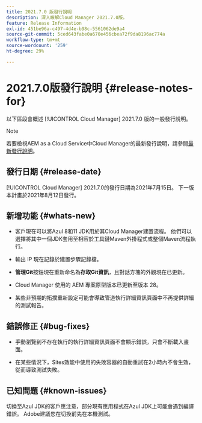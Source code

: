 ```yaml
---
title: 2021.7.0 版發行說明
description: 深入瞭解Cloud Manager 2021.7.0版。
feature: Release Information
exl-id: 451be96a-c497-4d4e-b98c-5561062de9a4
source-git-commit: 5ced643fabe0a670e456cbea72f9da8196ac774a
workflow-type: tm+mt
source-wordcount: '259'
ht-degree: 29%

---
```


# 2021.7.0版發行說明 {#release-notes-for}

以下區段會概述 [!UICONTROL Cloud Manager] 2021.7.0 版的一般發行說明。

>[!NOTE]
>若要檢視AEM as a Cloud Service中Cloud Manager的最新發行說明，請參閱[最新發行說明](https://experienceleague.adobe.com/zh-hant/docs/experience-manager-cloud-service/content/release-notes/cloud-manager/current#getting-access)。

## 發行日期 {#release-date}

[!UICONTROL Cloud Manager] 2021.7.0的發行日期為2021年7月15日。
下一版本計畫於2021年8月12日發行。

## 新增功能 {#whats-new}

* 客戶現在可以將Azul 8和11 JDK用於其Cloud Manager建置流程。 他們可以選擇將其中一個JDK套用至相容於工具鏈Maven外掛程式或整個Maven流程執行。

* 輸出 IP 現在記錄於建置步驟記錄檔。

* **管理Git**&#x200B;按鈕現在重新命名為&#x200B;**存取Git資訊**，且對話方塊的外觀現在已更新。

* Cloud Manager 使用的 AEM 專案原型版本已更新至版本 28。

* 某些非預期的拓撲重新設定可能會導致管道執行詳細資訊頁面中不再提供詳細的測試報告。

## 錯誤修正 {#bug-fixes}

* 手動瀏覽到不存在執行的執行詳細資訊頁面不會顯示錯誤，只會不斷載入畫面。

* 在某些情況下，Sites效能中使用的失敗容器的自動重試在2小時內不會生效，從而導致測試失敗。

## 已知問題 {#known-issues}

切換至Azul JDK的客戶應注意，部分現有應用程式在Azul JDK上可能會遇到編譯錯誤。 Adobe建議您在切換前先在本機測試。
